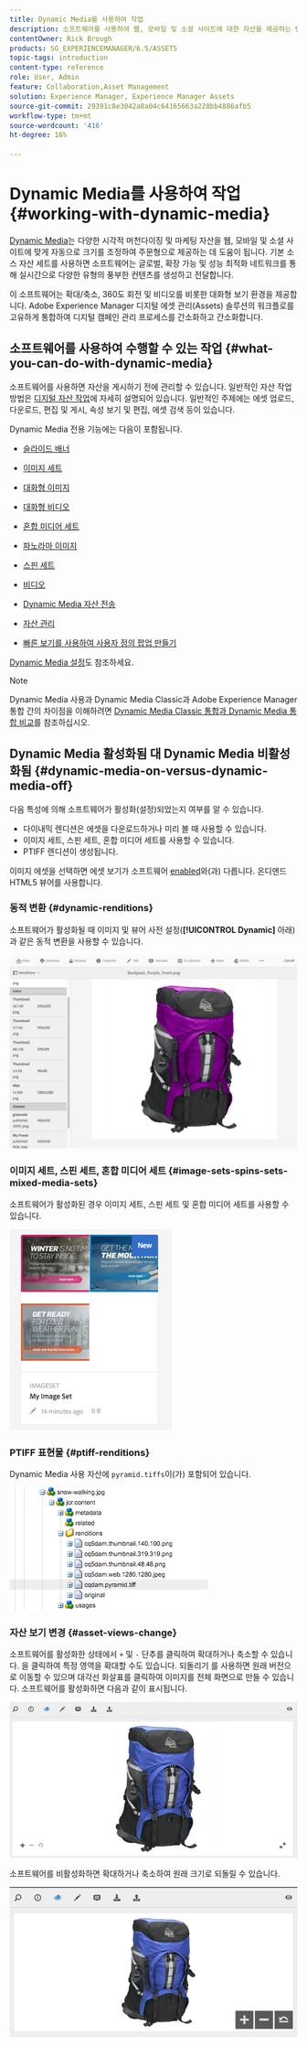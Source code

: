 ```yaml
---
title: Dynamic Media를 사용하여 작업
description: 소프트웨어를 사용하여 웹, 모바일 및 소셜 사이트에 대한 자산을 제공하는 방법에 대해 알아봅니다.
contentOwner: Rick Brough
products: SG_EXPERIENCEMANAGER/6.5/ASSETS
topic-tags: introduction
content-type: reference
role: User, Admin
feature: Collaboration,Asset Management
solution: Experience Manager, Experience Manager Assets
source-git-commit: 29391c8e3042a8a04c64165663a228bb4886afb5
workflow-type: tm+mt
source-wordcount: '416'
ht-degree: 16%

---
```


# Dynamic Media를 사용하여 작업 {#working-with-dynamic-media}

[Dynamic Media](https://business.adobe.com/products/experience-manager/assets/dynamic-media.html)는 다양한 시각적 머천다이징 및 마케팅 자산을 웹, 모바일 및 소셜 사이트에 맞게 자동으로 크기를 조정하여 주문형으로 제공하는 데 도움이 됩니다. 기본 소스 자산 세트를 사용하면 소프트웨어는 글로벌, 확장 가능 및 성능 최적화 네트워크를 통해 실시간으로 다양한 유형의 풍부한 컨텐츠를 생성하고 전달합니다.

이 소프트웨어는 확대/축소, 360도 회전 및 비디오를 비롯한 대화형 보기 환경을 제공합니다. Adobe Experience Manager 디지털 에셋 관리(Assets) 솔루션의 워크플로를 고유하게 통합하여 디지털 캠페인 관리 프로세스를 간소화하고 간소화합니다.

<!-- >ARTICLE IS MISSING. GIVES 404 [!NOTE]
>
>A Community article is available on [Working with Adobe Experience Manager and Dynamic Media](https://helpx.adobe.com/experience-manager/using/aem_dynamic_media.html). -->

## 소프트웨어를 사용하여 수행할 수 있는 작업 {#what-you-can-do-with-dynamic-media}

소프트웨어를 사용하면 자산을 게시하기 전에 관리할 수 있습니다. 일반적인 자산 작업 방법은 [디지털 자산 작업](manage-assets.md)에 자세히 설명되어 있습니다. 일반적인 주제에는 에셋 업로드, 다운로드, 편집 및 게시, 속성 보기 및 편집, 에셋 검색 등이 있습니다.

Dynamic Media 전용 기능에는 다음이 포함됩니다.

* [슬라이드 배너](carousel-banners.md)
* [이미지 세트](image-sets.md)
* [대화형 이미지](interactive-images.md)
* [대화형 비디오](interactive-videos.md)
* [혼합 미디어 세트](mixed-media-sets.md)
* [파노라마 이미지](panoramic-images.md)

* [스핀 세트](spin-sets.md)
* [비디오](video.md)
* [Dynamic Media 자산 전송](delivering-dynamic-media-assets.md)
* [자산 관리](managing-assets.md)
* [빠른 보기를 사용하여 사용자 정의 팝업 만들기](custom-pop-ups.md)

[Dynamic Media 설정](administering-dynamic-media.md)도 참조하세요.

>[!NOTE]
>
>Dynamic Media 사용과 Dynamic Media Classic과 Adobe Experience Manager 통합 간의 차이점을 이해하려면 [Dynamic Media Classic 통합과 Dynamic Media 통합 비교](/help/sites-administering/scene7.md#aem-scene-integration-versus-dynamic-media)를 참조하십시오.

## Dynamic Media 활성화됨 대 Dynamic Media 비활성화됨 {#dynamic-media-on-versus-dynamic-media-off}

다음 특성에 의해 소프트웨어가 활성화(설정)되었는지 여부를 알 수 있습니다.

* 다이내믹 렌디션은 에셋을 다운로드하거나 미리 볼 때 사용할 수 있습니다.
* 이미지 세트, 스핀 세트, 혼합 미디어 세트를 사용할 수 있습니다.
* PTIFF 렌디션이 생성됩니다.

이미지 에셋을 선택하면 에셋 보기가 소프트웨어 [enabled](config-dynamic.md#enabling-dynamic-media)와(과) 다릅니다. 온디맨드 HTML5 뷰어를 사용합니다.

### 동적 변환 {#dynamic-renditions}

소프트웨어가 활성화될 때 이미지 및 뷰어 사전 설정(**[!UICONTROL Dynamic]** 아래)과 같은 동적 변환을 사용할 수 있습니다.

![chlimage_1-358](assets/chlimage_1-358.png)

### 이미지 세트, 스핀 세트, 혼합 미디어 세트 {#image-sets-spins-sets-mixed-media-sets}

소프트웨어가 활성화된 경우 이미지 세트, 스핀 세트 및 혼합 미디어 세트를 사용할 수 있습니다.

![chlimage_1-359](assets/chlimage_1-359.png)

### PTIFF 표현물 {#ptiff-renditions}

Dynamic Media 사용 자산에 `pyramid.tiffs`이(가) 포함되어 있습니다.

![chlimage_1-360](assets/chlimage_1-360.png)

### 자산 보기 변경 {#asset-views-change}

소프트웨어를 활성화한 상태에서 `+` 및 `-` 단추를 클릭하여 확대하거나 축소할 수 있습니다. 을 클릭하여 특정 영역을 확대할 수도 있습니다. 되돌리기 를 사용하면 원래 버전으로 이동할 수 있으며 대각선 화살표를 클릭하여 이미지를 전체 화면으로 만들 수 있습니다. 소프트웨어를 활성화하면 다음과 같이 표시됩니다.

![chlimage_1-361](assets/chlimage_1-361.png)

소프트웨어를 비활성화하면 확대하거나 축소하여 원래 크기로 되돌릴 수 있습니다.

![chlimage_1-362](assets/chlimage_1-362.png)
